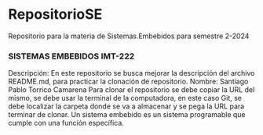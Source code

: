 # RepositorioSE
Repositorio para la materia de Sistemas.Embebidos para semestre 2-2024
### SISTEMAS EMBEBIDOS IMT-222
Descripción: En este repositorio se busca mejorar la descripción del archivo README.md, para practicar la clonación de repositorio.
Nombre: Santiago Pablo Torrico Camarena
Para clonar el repositorio se debe copiar la URL del mismo, se debe usar la terminal de la computadora, en este caso Git, se debe localizar la carpeta donde se va a almacenar y se pega la URL para terminar de clonar.
Un sistema embebido es un sistema programable que cumple con una función específica.